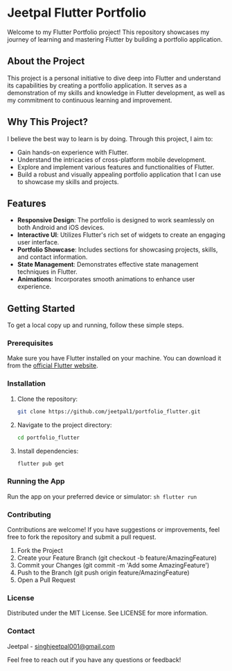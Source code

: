 # Jeetpal Flutter Portfolio

Welcome to my Flutter Portfolio project! This repository showcases my journey of learning and mastering Flutter by building a portfolio application.

## About the Project

This project is a personal initiative to dive deep into Flutter and understand its capabilities by creating a portfolio application. It serves as a demonstration of my skills and knowledge in Flutter development, as well as my commitment to continuous learning and improvement.

## Why This Project?

I believe the best way to learn is by doing. Through this project, I aim to:

- Gain hands-on experience with Flutter.
- Understand the intricacies of cross-platform mobile development.
- Explore and implement various features and functionalities of Flutter.
- Build a robust and visually appealing portfolio application that I can use to showcase my skills and projects.

## Features

- **Responsive Design**: The portfolio is designed to work seamlessly on both Android and iOS devices.
- **Interactive UI**: Utilizes Flutter's rich set of widgets to create an engaging user interface.
- **Portfolio Showcase**: Includes sections for showcasing projects, skills, and contact information.
- **State Management**: Demonstrates effective state management techniques in Flutter.
- **Animations**: Incorporates smooth animations to enhance user experience.

## Getting Started

To get a local copy up and running, follow these simple steps.

### Prerequisites

Make sure you have Flutter installed on your machine. You can download it from the [official Flutter website](https://flutter.dev/docs/get-started/install).

### Installation

1. Clone the repository:

   ```sh
   git clone https://github.com/jeetpal1/portfolio_flutter.git
   ```

2. Navigate to the project directory:

   ```sh
   cd portfolio_flutter
   ```

3. Install dependencies:
   ```sh
   flutter pub get
   ```

### Running the App

Run the app on your preferred device or simulator:
`sh
    flutter run
    `

### Contributing

Contributions are welcome! If you have suggestions or improvements, feel free to fork the repository and submit a pull request.

1. Fork the Project
2. Create your Feature Branch (git checkout -b feature/AmazingFeature)
3. Commit your Changes (git commit -m 'Add some AmazingFeature')
4. Push to the Branch (git push origin feature/AmazingFeature)
5. Open a Pull Request

### License

Distributed under the MIT License. See LICENSE for more information.

### Contact

Jeetpal - singhjeetpal001@gmail.com

Feel free to reach out if you have any questions or feedback!
